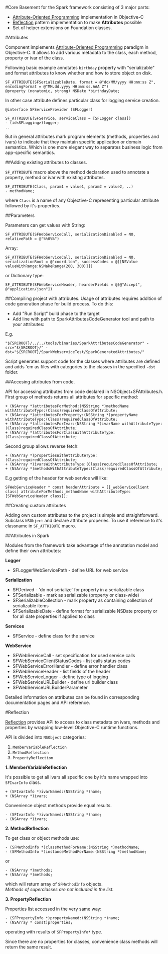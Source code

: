 #Core
Basement for the Spark framework consisting of 3 major parts:

* [Attribute-Oriented Programming](https://en.wikipedia.org/wiki/Attribute-oriented_programming) implementation in Objective-C
* [Reflection](""http://en.wikipedia.org/wiki/Reflection_(computer_programming)") pattern implementation to make **Attributes** possible
* Set of helper extensions on Foundation classes.

#Attributes

Component implements [Attribute-Oriented Programming](https://en.wikipedia.org/wiki/Attribute-oriented_programming) paradigm in Objective-C. It allows to add various metadata to the class, each method, property or ivar of the class. 

Following basic example annotates `birthday` property with "serializable" and format attributes to know whether and how to store object on disk.

	SF_ATTRIBUTE(SFSerializableDate, format = @"dd/MM/yyyy HH:mm:ss Z", encodingFormat = @"MM.dd.yyyy HH:mm:ss.AAA Z")
	@property (nonatomic, strong) NSDate *birthdayDate;

In other case attribute defines particular class for logging service creation.  
	
	@interface SFServiceProvider (SFLogger)

	SF_ATTRIBUTE(SFService, serviceClass = [SFLogger class])
	- (id<SFLogging>)logger;
	..

But in general attributes mark program elements (methods, properties and ivars) to indicate that they maintain specific application or domain semantics. Which is one more elegant way to separates business logic from app-specific semantics.

##Adding existing attributes to classes.

`SF_ATTRIBUTE` macro above the method declaration used to annotate a property, method or ivar with existing attributes.

	SF_ATTRIBUTE(Class, param1 = value1, param2 = value2, ..)
	- methodName;

where `Class` is a name of any Objective-C representing particular attribute followed by it's properties.

##Parameters

Parameters can get values with String:

	SF_ATTRIBUTE(SFWebServiceCall, serializationDisabled = NO, relativePath = @"%%0%%")
	
Array:

	SF_ATTRIBUTE(SFWebServiceCall, serializationDisabled = NO, serializationRoot = @"coord.lon", successCodes = @[[NSValue valueWithRange:NSMakeRange(200, 300)]])

or Dictionary type:

	SF_ATTRIBUTE(SFWebServiceHeader, hearderFields = @[@"Accept", @"application/json"])


##Compiling project with attributes.
Usage of attributes requires addition of code generation phase for build process. To do this:

- Add "Run Script" build phase to the target
- Add line with path to SparkAttributesCodeGenerator tool and path to your attributes:

E.g.

	"${SRCROOT}/../../tools/binaries/SparkAttributesCodeGenerator" -src="${SRCROOT}/" -dst="${SRCROOT}/SparkWebserviceTest/SparkGeneratedAttributes/"

Script generates support code for the classes where attributes are defined and adds 'em as files with categories to the classes in the specified `-dst` folder.

##Accesing attributes from code. 

API for accessing attributes from code declared in NSObject+SFAttributes.h. First group of methods returns all attributes for specific method:

	+ (NSArray *)attributesForMethod:(NSString *)methodName withAttributeType:(Class)requiredClassOfAttribute;
	+ (NSArray *)attributesForProperty:(NSString *)propertyName withAttributeType:(Class)requiredClassOfAttribute;
	+ (NSArray *)attributesForIvar:(NSString *)ivarName withAttributeType:(Class)requiredClassOfAttribute;
	+ (NSArray *)attributesForClassWithAttributeType:(Class)requiredClassOfAttribute;

Second group allows reverse fetch:

	+ (NSArray *)propertiesWithAttributeType:(Class)requiredClassOfAttribute;
	+ (NSArray *)ivarsWithAttributeType:(Class)requiredClassOfAttribute;
	+ (NSArray *)methodsWithAttributeType:(Class)requiredClassOfAttribute;

E.g getting of the header for web service will like:

    SFWebServiceHeader * const headerAttribute = [[_webServiceClient class] attributeForMethod:_methodName withAttributeType:[SFWebServiceHeader class]];
    
    
##Creating custom attributes

Adding own custom attributes to the project is simple and straightforward. Subclass `NSObject` and declare attribute properies. To use it reference to it's classname in `SF_ATTRIBUTE` macro. 

##Attributes in Spark 

Modules from the framework take advantage of the annotation model and define their own attributes:

**Logger**

* SFLoggerWebServicePath - define URL for web service

**Serialization**

* SFDerived - 'do not serialize' for property in a serializable class
* SFSerializable - mark as serializable (property or class-wide)
* SFSerializableCollection - mark property as containing collection of serializable items
* SFSerializableDate - define format for serializable NSDate property or for all date properties if applied to class 

**Services**

* SFService - define class for the service

**WebService**

* SFWebServiceCall - set specification for used service calls
* SFWebServiceClientStatusCodes - list calls status codes
* SFWebServiceErrorHandler - define error handler class
* SFWebServiceHeader - list fields of the header
* SFWebServiceLogger - define type of logging
* SFWebServiceURLBuilder - define url builder class
* SFWebServiceURLBuilderParameter

Detailed information on attributes can be found in corresponding documentation pages and API reference.

#Reflection

[Reflection](""http://en.wikipedia.org/wiki/Reflection_(computer_programming)") provides API to access to class metadata on ivars, methods and properties by wrapping low-level Objective-C runtime functions.

API is divided into `NSObject` categories: 

1. `MemberVariableReflection`
2. `MethodReflection`
3. `PropertyReflection`

**1. MemberVariableReflection**

It's possible to get all ivars all specific one by it's name wrapped into `SFIvarInfo` class.

	+ (SFIvarInfo *)ivarNamed:(NSString *)name;
	+ (NSArray *)ivars;

Convenience object methods provide equal results.

	- (SFIvarInfo *)ivarNamed:(NSString *)name;
	- (NSArray *)ivars;

**2. MethodReflection**

To get class or object methods use:

	- (SFMethodInfo *)classMethodForName:(NSString *)methodName;
	- (SFMethodInfo *)instanceMethodForName:(NSString *)methodName;
	
or

	- (NSArray *)methods;
	+ (NSArray *)methods;

which will return array of `SFMethodInfo` objects.  
*Methods of superclasses are not included in the list.*

**3. PropertyReflection**

Properties list accessed in the very same way:

	- (SFPropertyInfo *)propertyNamed:(NSString *)name;
	- (NSArray * const)properties;

operating with results of `SFPropertyInfo*` type.

Since there are no properties for classes, convenience class methods will return the same result.

